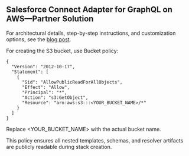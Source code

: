 ## Salesforce Connect Adapter for GraphQL on AWS—Partner Solution

For architectural details, step-by-step instructions, and customization options, see the [blog post](https://aws.amazon.com/blogs/apn/how-to-resolve-customer-issues-faster-with-salesforce-connect-and-amazon-rds-integration/).

For creating the S3 bucket, use Bucket policy:
```
{
  "Version": "2012-10-17",
  "Statement": [
    {
      "Sid": "AllowPublicReadForAllObjects",
      "Effect": "Allow",
      "Principal": "*",
      "Action": "s3:GetObject",
      "Resource": "arn:aws:s3:::<YOUR_BUCKET_NAME>/*"
    }
  ]
}
```
Replace <YOUR_BUCKET_NAME> with the actual bucket name.

This policy ensures all nested templates, schemas, and resolver artifacts are publicly readable during stack creation.
